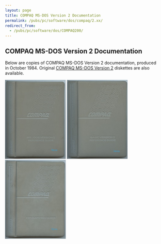 ```yaml
---
layout: page
title: COMPAQ MS-DOS Version 2 Documentation
permalink: /pubs/pc/software/dos/compaq/2.xx/
redirect_from:
  - /pubs/pc/software/dos/COMPAQ200/
---
```


COMPAQ MS-DOS Version 2 Documentation
-------------------------------------

Below are copies of COMPAQ MS-DOS Version 2 documentation, produced in October 1984.  Original [COMPAQ MS-DOS Version 2](/disks/pcx86/dos/compaq/) diskettes are also available.

[<img src="/pubs/images/COMPAQ_MS-DOS_Version_2_Reference_Guide-1984-10-thumb.jpg" width="200" height="260" alt="COMPAQ MS-DOS Version 2 Reference Guide (October 1984)"/>](https://s3-us-west-2.amazonaws.com/archive.pcjs.org/pubs/pc/software/dos/COMPAQ200/COMPAQ_MS-DOS_Version_2_Reference_Guide-1984-10.pdf)
[<img src="/pubs/images/COMPAQ_BASIC_Version_2_Reference_Guide-1984-10-thumb.jpg" width="200" height="260" alt="COMPAQ BASIC Version 2 Reference Guide (October 1984)"/>](https://s3-us-west-2.amazonaws.com/archive.pcjs.org/pubs/pc/software/dos/COMPAQ200/COMPAQ_BASIC_Version_2_Reference_Guide-1984-10.pdf)
[<img src="/pubs/images/COMPAQ_Operations_Guide-1984-10-thumb.jpg" width="200" height="260" alt="COMPAQ Operations Guide (October 1984)"/>](https://s3-us-west-2.amazonaws.com/archive.pcjs.org/pubs/pc/software/dos/COMPAQ200/COMPAQ_Operations_Guide-1984-10.pdf)
